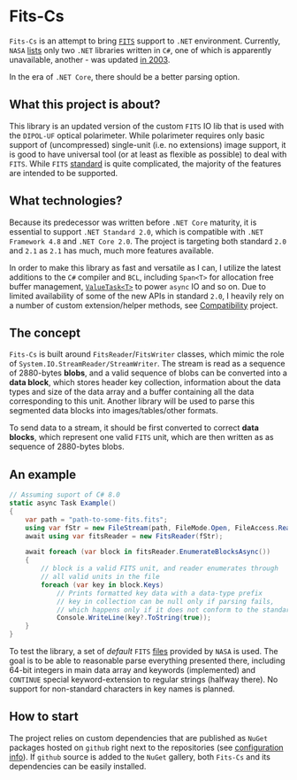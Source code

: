# Fits-Cs
`Fits-Cs` is an attempt to bring [`FITS`](https://fits.gsfc.nasa.gov/) support to `.NET` environment. 
Currently, `NASA` [lists](https://fits.gsfc.nasa.gov/fits_libraries.html) only two `.NET` libraries written in `C#`, one of which is apparently unavailable, another - was updated [in 2003](http://skyservice.pha.jhu.edu/develop/Fitslib/).

In the era of `.NET Core`, there should be a better parsing option.

## What this project is about?
This library is an updated version of the custom `FITS` IO lib that is used with the `DIPOL-UF` optical polarimeter. While polarimeter requires only basic support of (uncompressed) single-unit (i.e. no extensions) image support, it is good to have universal tool (or at least as flexible as possible) to deal with `FITS`.
While `FITS` [standard](https://fits.gsfc.nasa.gov/fits_standard.html) is quite complicated, the majority of the features are intended to be supported.

## What technologies?
Because its predecessor was written before `.NET Core` maturity, it is essential to support `.NET Standard 2.0`, which is compatible with `.NET Framework 4.8` and `.NET Core 2.0`. The project is targeting both standard `2.0` and `2.1` as `2.1` has much, much more features available.

In order to make this library as fast and versatile as I can, I utilize the latest additions to the `C#` compiler and `BCL`, including `Span<T>` for allocation free buffer management, [`ValueTask<T>`](https://www.nuget.org/packages/System.Threading.Tasks.Extensions/) to power `async` IO and so on. Due to limited availability of some of the new APIs in standard `2.0`, I heavily rely on a number of custom extension/helper methods, see [Compatibility](https://github.com/Ilia-Kosenkov/Compatibility) project.

## The concept
`Fits-Cs` is built around `FitsReader`/`FitsWriter` classes, which mimic the role of `System.IO.StreamReader/StreamWriter`.
The stream is read as a sequence of 2880-bytes **blobs**, and a valid sequence of blobs can be converted into a **data block**, which stores header key collection, information about the data types and size of the data array and a buffer containing all the data corresponding to this unit. Another library will be used to parse this segmented data blocks into images/tables/other formats.

To send data to a stream, it should be first converted to correct **data blocks**, which represent one valid `FITS` unit, which are then written as as sequence of 2880-bytes blobs.

## An example
```cs
// Assuming suport of C# 8.0
static async Task Example()
{
    var path = "path-to-some-fits.fits";
    using var fStr = new FileStream(path, FileMode.Open, FileAccess.Read);
    await using var fitsReader = new FitsReader(fStr);

    await foreach (var block in fitsReader.EnumerateBlocksAsync())
    {
        // block is a valid FITS unit, and reader enumerates through 
        // all valid units in the file
        foreach (var key in block.Keys)
            // Prints formatted key data with a data-type prefix
            // key in collection can be null only if parsing fails, 
            // which happens only if it does not conform to the standard
            Console.WriteLine(key?.ToString(true));
    }
}
```

To test the library, a set of *default* `FITS` [files](https://fits.gsfc.nasa.gov/fits_samples.html) provided by `NASA` is used. 
The goal is to be able to reasonable parse everything presented there, including 64-bit integers in main data array and keywords (implemented) and `CONTINUE` special keyword-extension to regular strings (halfway there). No support for non-standard characters in key names is planned. 

## How to start
The project relies on custom dependencies that are published as `NuGet` packages hosted on `github` right next to the repositories (see [configuration info](https://help.github.com/en/github/managing-packages-with-github-packages/configuring-dotnet-cli-for-use-with-github-packages)). If `github` source is added to the `NuGet` gallery, both `Fits-Cs` and its dependencies can be easily installed.



